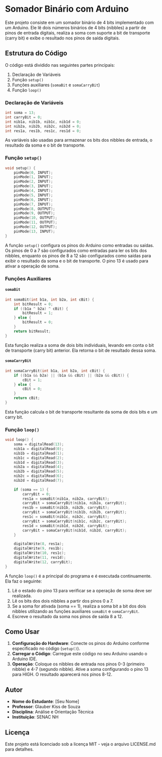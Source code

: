 
# Somador Binário com Arduino

Este projeto consiste em um somador binário de 4 bits implementado com um Arduino. Ele lê dois números binários de 4 bits (nibbles) a partir de pinos de entrada digitais, realiza a soma com suporte a bit de transporte (carry bit) e exibe o resultado nos pinos de saída digitais.

## Estrutura do Código

O código está dividido nas seguintes partes principais:
1. Declaração de Variáveis
2. Função `setup()`
3. Funções auxiliares (`somaBit` e `somaCarryBit`)
4. Função `loop()`

### Declaração de Variáveis

```cpp
int soma = 13;
int carryBit = 0;
int nib1a, nib1b, nib1c, nib1d = 0;
int nib2a, nib2b, nib2c, nib2d = 0;
int res1a, res1b, res1c, res1d = 0;
```

As variáveis são usadas para armazenar os bits dos nibbles de entrada, o resultado da soma e o bit de transporte.

### Função `setup()`

```cpp
void setup() {
    pinMode(0, INPUT);
    pinMode(1, INPUT);
    pinMode(2, INPUT);
    pinMode(3, INPUT);
    pinMode(4, INPUT);
    pinMode(5, INPUT);
    pinMode(6, INPUT);
    pinMode(7, INPUT);
    pinMode(8, OUTPUT);
    pinMode(9, OUTPUT);
    pinMode(10, OUTPUT);
    pinMode(11, OUTPUT);
    pinMode(12, OUTPUT);
    pinMode(13, INPUT);
}
```

A função `setup()` configura os pinos do Arduino como entradas ou saídas. Os pinos de 0 a 7 são configurados como entradas para ler os bits dos nibbles, enquanto os pinos de 8 a 12 são configurados como saídas para exibir o resultado da soma e o bit de transporte. O pino 13 é usado para ativar a operação de soma.

### Funções Auxiliares

#### `somaBit`

```cpp
int somaBit(int b1a, int b2a, int cBit) {
    int bitResult = 0;
    if ((b1a ^ b2a) ^ cBit) {
        bitResult = 1;
    } else {
        bitResult = 0;
    }
    return bitResult;
}
```

Esta função realiza a soma de dois bits individuais, levando em conta o bit de transporte (carry bit) anterior. Ela retorna o bit de resultado dessa soma.

#### `somaCarryBit`

```cpp
int somaCarryBit(int b1a, int b2a, int cBit) {
    if ((b1a && b2a) || (b1a && cBit) || (b2a && cBit)) {
        cBit = 1;
    } else {
        cBit = 0;
    }
    return cBit;
}
```

Esta função calcula o bit de transporte resultante da soma de dois bits e um carry bit.

### Função `loop()`

```cpp
void loop() {
    soma = digitalRead(13);
    nib1a = digitalRead(0);
    nib1b = digitalRead(1);
    nib1c = digitalRead(2);
    nib1d = digitalRead(3);
    nib2a = digitalRead(4);
    nib2b = digitalRead(5);
    nib2c = digitalRead(6);
    nib2d = digitalRead(7);
    
    if (soma == 1) {
        carryBit = 0;
        res1a = somaBit(nib1a, nib2a, carryBit);
        carryBit = somaCarryBit(nib1a, nib2a, carryBit);
        res1b = somaBit(nib1b, nib2b, carryBit);
        carryBit = somaCarryBit(nib1b, nib2b, carryBit);
        res1c = somaBit(nib1c, nib2c, carryBit);
        carryBit = somaCarryBit(nib1c, nib2c, carryBit);
        res1d = somaBit(nib1d, nib2d, carryBit);
        carryBit = somaCarryBit(nib1d, nib2d, carryBit);
    }
    
    digitalWrite(8, res1a);
    digitalWrite(9, res1b);
    digitalWrite(10, res1c);
    digitalWrite(11, res1d);
    digitalWrite(12, carryBit);
}
```

A função `loop()` é a principal do programa e é executada continuamente. Ela faz o seguinte:
1. Lê o estado do pino 13 para verificar se a operação de soma deve ser realizada.
2. Lê os bits dos dois nibbles a partir dos pinos 0 a 7.
3. Se a soma for ativada (soma == 1), realiza a soma bit a bit dos dois nibbles utilizando as funções auxiliares `somaBit` e `somaCarryBit`.
4. Escreve o resultado da soma nos pinos de saída 8 a 12.

## Como Usar

1. **Configuração do Hardware**: Conecte os pinos do Arduino conforme especificado no código (`setup()`).
2. **Carregar o Código**: Carregue este código no seu Arduino usando o Arduino IDE.
3. **Operação**: Coloque os nibbles de entrada nos pinos 0-3 (primeiro nibble) e 4-7 (segundo nibble). Ative a soma configurando o pino 13 para HIGH. O resultado aparecerá nos pinos 8-12.

## Autor
- **Nome do Estudante**: [Seu Nome]
- **Professor**: Glauber Kiss de Souza
- **Disciplina**: Análise e Orientação Técnica
- **Instituição**: SENAC NH

## Licença

Este projeto está licenciado sob a licença MIT - veja o arquivo LICENSE.md para detalhes.